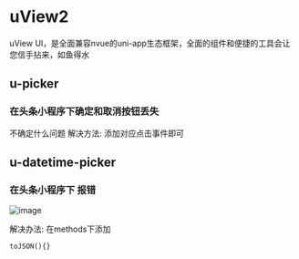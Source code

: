 # uView2
uView UI，是全面兼容nvue的uni-app生态框架，全面的组件和便捷的工具会让您信手拈来，如鱼得水
## u-picker
### 在头条小程序下确定和取消按钮丢失
不确定什么问题
解决方法: 添加对应点击事件即可

## u-datetime-picker
### 在头条小程序下 报错
![image](/public/daily/toJson.png)

解决办法: 在methods下添加
```
toJSON(){}
```